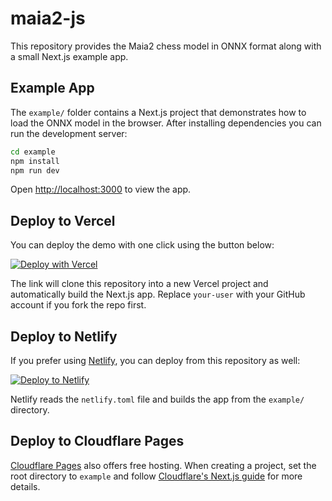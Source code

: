 # maia2-js

This repository provides the Maia2 chess model in ONNX format along with a small Next.js example app.

## Example App

The `example/` folder contains a Next.js project that demonstrates how to load the ONNX model in the browser. After installing dependencies you can run the development server:

```bash
cd example
npm install
npm run dev
```

Open <http://localhost:3000> to view the app.

## Deploy to Vercel

You can deploy the demo with one click using the button below:

[![Deploy with Vercel](https://vercel.com/button)](https://vercel.com/new/clone?repository-url=https://github.com/kevinjosethomas/maia2-js)

The link will clone this repository into a new Vercel project and automatically build the Next.js app. Replace `your-user` with your GitHub account if you fork the repo first.

## Deploy to Netlify

If you prefer using [Netlify](https://www.netlify.com/), you can deploy from this repository as well:

[![Deploy to Netlify](https://www.netlify.com/img/deploy/button.svg)](https://app.netlify.com/start/deploy?repository=https://github.com/kevinjosethomas/maia2-js)

Netlify reads the `netlify.toml` file and builds the app from the `example/` directory.

## Deploy to Cloudflare Pages

[Cloudflare Pages](https://pages.cloudflare.com/) also offers free hosting. When creating a project, set the root directory to `example` and follow [Cloudflare's Next.js guide](https://developers.cloudflare.com/pages/framework-guides/deploy-a-nextjs-site/) for more details.
